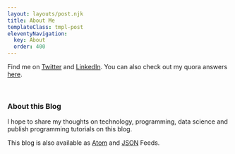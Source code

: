 ```yaml
---
layout: layouts/post.njk
title: About Me
templateClass: tmpl-post
eleventyNavigation:
  key: About
  order: 400
---
```


Find me on [Twitter](https://twitter.com/manojkarthick) and [LinkedIn](https://in.linkedin.com/in/manojkarthick). You can also check out my quora answers [here](https://www.quora.com/profile/Manoj-Karthick-2).

<div class="github-card" data-github="manojkarthick" data-width="400" data-height="" data-theme="default"></div>
<script src="//cdn.jsdelivr.net/github-cards/latest/widget.js"></script>

<br/>

### About this Blog

I hope to share my thoughts on technology, programming, data science and publish programming tutorials on this blog.

This blog is also available as [Atom](/feed/feed.xml) and [JSON](/feed/feed.json) Feeds.
